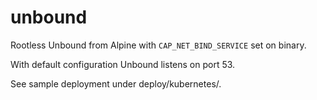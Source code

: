 # unbound

Rootless Unbound from Alpine with `CAP_NET_BIND_SERVICE` set on binary.

With default configuration Unbound listens on port 53.

See sample deployment under deploy/kubernetes/.
